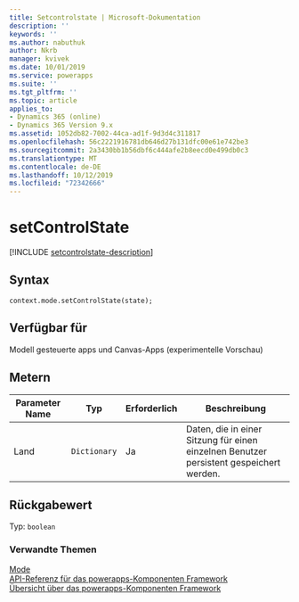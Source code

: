 ```yaml
---
title: Setcontrolstate | Microsoft-Dokumentation
description: ''
keywords: ''
ms.author: nabuthuk
author: Nkrb
manager: kvivek
ms.date: 10/01/2019
ms.service: powerapps
ms.suite: ''
ms.tgt_pltfrm: ''
ms.topic: article
applies_to:
- Dynamics 365 (online)
- Dynamics 365 Version 9.x
ms.assetid: 1052db82-7002-44ca-ad1f-9d3d4c311817
ms.openlocfilehash: 56c2221916781db646d27b131dfc00e61e742be3
ms.sourcegitcommit: 2a3430bb1b56dbf6c444afe2b8eecd0e499db0c3
ms.translationtype: MT
ms.contentlocale: de-DE
ms.lasthandoff: 10/12/2019
ms.locfileid: "72342666"
---
```

# <a name="setcontrolstate"></a>setControlState

[!INCLUDE [setcontrolstate-description](includes/setcontrolstate-description.md)]

## <a name="syntax"></a>Syntax

`context.mode.setControlState(state);`

## <a name="available-for"></a>Verfügbar für 

Modell gesteuerte apps und Canvas-Apps (experimentelle Vorschau) 

## <a name="parameters"></a>Metern

| Parameter Name|Typ|Erforderlich|Beschreibung|
| ------------- |----|--------|-----------|
|Land|`Dictionary`|Ja|Daten, die in einer Sitzung für einen einzelnen Benutzer persistent gespeichert werden.|

## <a name="return-value"></a>Rückgabewert

Typ: `boolean`


### <a name="related-topics"></a>Verwandte Themen

[Mode](../mode.md)<br/>
[API-Referenz für das powerapps-Komponenten Framework](../../reference/index.md)<br/>
[Übersicht über das powerapps-Komponenten Framework](../../overview.md)